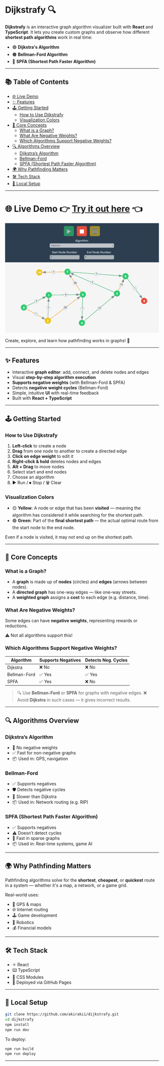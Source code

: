 # Dijkstrafy 🔍

**Dijkstrafy** is an interactive graph algorithm visualizer built with **React** and **TypeScript**. It lets you create custom graphs and observe how different **shortest path algorithms** work in real time:

* 🟢 **Dijkstra's Algorithm**
* 🟠 **Bellman-Ford Algorithm**
* 🔵 **SPFA (Shortest Path Faster Algorithm)**

---

## 📚 Table of Contents

- [🌐 Live Demo](#live-demo)
- [✨ Features](#-features)
- [🕹️ Getting Started](#-getting-started)
  - [How to Use Dijkstrafy](#how-to-use-dijkstrafy)
  - [Visualization Colors](#visualization-colors)
- [🧠 Core Concepts](#-core-concepts)
  - [What is a Graph?](#what-is-a-graph)
  - [What Are Negative Weights?](#what-are-negative-weights)
  - [Which Algorithms Support Negative Weights?](#which-algorithms-support-negative-weights)
- [🔍 Algorithms Overview](#-algorithms-overview)
  - [Dijkstra’s Algorithm](#dijkstras-algorithm)
  - [Bellman-Ford](#bellman-ford)
  - [SPFA (Shortest Path Faster Algorithm)](#spfa-shortest-path-faster-algorithm)
- [🌍 Why Pathfinding Matters](#-why-pathfinding-matters)
- [🛠 Tech Stack](#-tech-stack)
- [🚀 Local Setup](#-local-setup)

---

# 🌐 Live Demo 👉 [Try it out here](https://akirakii.github.io/dijkstrafy/) 👈
![Dijkstra Demo](./public/graph-sample1.png)



Create, explore, and learn how pathfinding works in graphs! 🚀

---

## ✨ Features

* Interactive **graph editor**: add, connect, and delete nodes and edges
* Visual **step-by-step algorithm execution**
* **Supports negative weights** (with Bellman-Ford & SPFA)
* Detects **negative weight cycles** (Bellman-Ford)
* Simple, intuitive **UI** with real-time feedback
* Built with **React + TypeScript**

---

## 🕹️ Getting Started

### How to Use Dijkstrafy

1. **Left-click** to create a node
2. **Drag** from one node to another to create a directed edge
3. **Click on edge weight** to edit it
4. **Right-click & hold** deletes nodes and edges
5. **Alt + Drag** to move nodes
6. Select start and end nodes
7. Choose an algorithm
8. ▶ Run / ⏹ Stop / 🗑️ Clear

### Visualization Colors

* 🟡 **Yellow**: A node or edge that has been **visited** — meaning the algorithm has considered it while searching for the shortest path.
* 🟢 **Green**: Part of the **final shortest path** — the actual optimal route from the start node to the end node.



Even if a node is visited, it may not end up on the shortest path.

---

## 🧠 Core Concepts

### What is a Graph?

* A **graph** is made up of **nodes** (circles) and **edges** (arrows between nodes).
* A **directed graph** has one-way edges — like one-way streets.
* A **weighted graph** assigns a **cost** to each edge (e.g. distance, time).

### What Are Negative Weights?

Some edges can have **negative weights**, representing rewards or reductions.

⚠️ Not all algorithms support this!

### Which Algorithms Support Negative Weights?

| Algorithm    | Supports Negatives | Detects Neg. Cycles |
| ------------ | ------------------ | ------------------- |
| Dijkstra     | ❌ No               | ❌ No                |
| Bellman-Ford | ✅ Yes              | ✅ Yes               |
| SPFA         | ✅ Yes              | ❌ No                |

> 🔍 Use **Bellman-Ford** or **SPFA** for graphs with negative edges.
> ❌ Avoid **Dijkstra** in such cases — it gives incorrect results.

---

## 🔍 Algorithms Overview

### Dijkstra’s Algorithm

* 🚫 No negative weights
* ✅ Fast for non-negative graphs
* 📦 Used in: GPS, navigation

### Bellman-Ford

* ✅ Supports negatives
* 🛡️ Detects negative cycles
* 🐢 Slower than Dijkstra
* 📦 Used in: Network routing (e.g. RIP)

### SPFA (Shortest Path Faster Algorithm)

* ✅ Supports negatives
* ⚠️ Doesn’t detect cycles
* 🚀 Fast in sparse graphs
* 📦 Used in: Real-time systems, game AI

---

## 🌍 Why Pathfinding Matters

Pathfinding algorithms solve for the **shortest**, **cheapest**, or **quickest** route in a system — whether it's a map, a network, or a game grid.

Real-world uses:

* 📍 GPS & maps
* 🌐 Internet routing
* 🕹️ Game development
* 🤖 Robotics
* 💰 Financial models

---

## 🛠 Tech Stack

* ⚛️ React
* ⌨️ TypeScript
* 🎨 CSS Modules
* 🚀 Deployed via GitHub Pages

---

## 🚀 Local Setup

```bash
git clone https://github.com/akirakii/dijkstrafy.git
cd dijkstrafy
npm install
npm run dev
```

To deploy:

```bash
npm run build
npm run deploy
```

---
